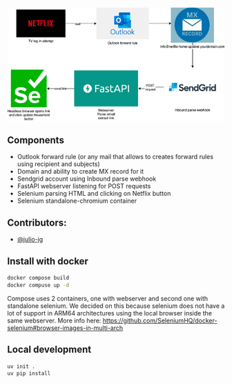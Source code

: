 ![alt text](_docs/diagram.drawio.png)

## Components
- Outlook forward rule (or any mail that allows to creates forward rules using recipient and subjects)
- Domain and ability to create MX record for it
- Sendgrid account using Inbound parse webhook
- FastAPI webserver listening for POST requests
- Selenium parsing HTML and clicking on Netflix button
- Selenium standalone-chromium container

## Contributors:
- [@julio-jg](https://github.com/juliojg)

## Install with docker

```bash
docker compose build
docker compuse up -d

```

Compose uses 2 containers, one with webserver and second one with standalone selenium.
We decided on this because selenium does not have a lot of support in ARM64 architectures using the local browser inside the same webserver.
More info here: https://github.com/SeleniumHQ/docker-selenium#browser-images-in-multi-arch

## Local development

```bash
uv init .
uv pip install
```
